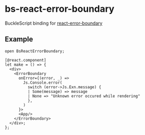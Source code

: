 # bs-react-error-boundary

BuckleScript binding for [react-error-boundary](https://github.com/bvaughn/react-error-boundary)

## Example

```re
open BsReactErrorBoundary;

[@react.component]
let make = () => {
  <div>
    <ErrorBoundary
      onError={(error, _) =>
        Js.Console.error(
          switch (error->Js.Exn.message) {
          | Some(message) => message
          | None => "Unknown error occured while rendering"
          },
        )
      }>
      <App/>
    </ErrorBoundary>
  </div>;
};
```
